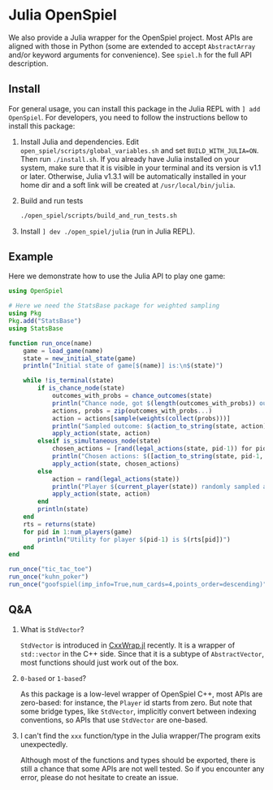 # Julia OpenSpiel

We also provide a Julia wrapper for the OpenSpiel project. Most APIs are aligned
with those in Python (some are extended to accept `AbstractArray` and/or keyword
arguments for convenience). See `spiel.h` for the full API description.

## Install

For general usage, you can install this package in the Julia REPL with
`] add OpenSpiel`. For developers, you need to follow the instructions bellow to
install this package:

1.  Install Julia and dependencies. Edit `open_spiel/scripts/global_variables.sh`
    and set `BUILD_WITH_JULIA=ON`. Then run `./install.sh`. If you already have
    Julia installed on your system, make sure that it is visible in your
    terminal and its version is v1.1 or later. Otherwise, Julia v1.3.1 will be
    automatically installed in your home dir and a soft link will be created at
    `/usr/local/bin/julia`.

1.  Build and run tests

    ```bash
    ./open_spiel/scripts/build_and_run_tests.sh
    ```

1.  Install `] dev ./open_spiel/julia` (run in Julia REPL).

## Example

Here we demonstrate how to use the Julia API to play one game:

```julia
using OpenSpiel

# Here we need the StatsBase package for weighted sampling
using Pkg
Pkg.add("StatsBase")
using StatsBase

function run_once(name)
    game = load_game(name)
    state = new_initial_state(game)
    println("Initial state of game[$(name)] is:\n$(state)")

    while !is_terminal(state)
        if is_chance_node(state)
            outcomes_with_probs = chance_outcomes(state)
            println("Chance node, got $(length(outcomes_with_probs)) outcomes")
            actions, probs = zip(outcomes_with_probs...)
            action = actions[sample(weights(collect(probs)))]
            println("Sampled outcome: $(action_to_string(state, action))")
            apply_action(state, action)
        elseif is_simultaneous_node(state)
            chosen_actions = [rand(legal_actions(state, pid-1)) for pid in 1:num_players(game)]  # in Julia, indices start at 1
            println("Chosen actions: $([action_to_string(state, pid-1, action) for (pid, action) in enumerate(chosen_actions)])")
            apply_action(state, chosen_actions)
        else
            action = rand(legal_actions(state))
            println("Player $(current_player(state)) randomly sampled action: $(action_to_string(state, action))")
            apply_action(state, action)
        end
        println(state)
    end
    rts = returns(state)
    for pid in 1:num_players(game)
        println("Utility for player $(pid-1) is $(rts[pid])")
    end
end

run_once("tic_tac_toe")
run_once("kuhn_poker")
run_once("goofspiel(imp_info=True,num_cards=4,points_order=descending)")
```

## Q&A

1.  What is `StdVector`?

    `StdVector` is introduced in
    [CxxWrap.jl](https://github.com/JuliaInterop/CxxWrap.jl) recently. It is a
    wrapper of `std::vector` in the C++ side. Since that it is a subtype of
    `AbstractVector`, most functions should just work out of the box.

1.  `0-based` or `1-based`?

    As this package is a low-level wrapper of OpenSpiel C++, most APIs are
    zero-based: for instance, the `Player` id starts from zero. But note that
    some bridge types, like `StdVector`, implicitly convert between indexing
    conventions, so APIs that use `StdVector` are one-based.

1.  I can't find the `xxx` function/type in the Julia wrapper/The program exits
    unexpectedly.

    Although most of the functions and types should be exported, there is still
    a chance that some APIs are not well tested. So if you encounter any error,
    please do not hesitate to create an issue.

